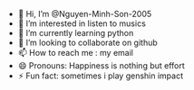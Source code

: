 - 👋 Hi, I’m @Nguyen-Minh-Son-2005
- 👀 I’m interested in listen to musics    
- 🌱 I’m currently learning python
- 💞️ I’m looking to collaborate on github
- 📫 How to reach me : my email
- 😄 Pronouns: Happiness is nothing but effort
- ⚡ Fun fact: sometimes i play genshin impact

<!---
Nguyen-Minh-Son-2005/Nguyen-Minh-Son-2005 is a ✨ special ✨ repository because its `README.md` (this file) appears on your GitHub profile.
You can click the Preview link to take a look at your changes.
--->
